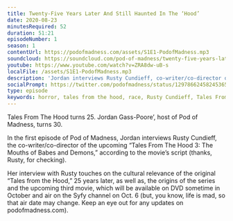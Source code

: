 ```yaml
---
title: Twenty-Five Years Later And Still Haunted In The ‘Hood’
date: 2020-08-23
minutesRequired: 52
duration: 51:21
episodeNumber: 1
season: 1
contentUrl: https://podofmadness.com/assets/S1E1-PodofMadness.mp3
soundcloud: https://soundcloud.com/pod-of-madness/twenty-five-years-later-and-still-haunted-in-the-hood
youtube: https://www.youtube.com/watch?v=ZRA8dw-uB-s
localFile: /assets/S1E1-PodofMadness.mp3
description: 'Jordan interviews Rusty Cundieff, co-writer/co-director of “Tales From The Hood 3: The Mouths of Babes & Demons”'
socialPrompt: https://twitter.com/podofmadness/status/1297866245824536577
type: episode
keywords: horror, tales from the hood, race, Rusty Cundieff, Tales From The Hood 3, podcast
---
```

Tales From The Hood turns 25. Jordan Gass-Poore’, host of Pod of Madness, turns 30. 

In the first episode of Pod of Madness, Jordan interviews Rusty Cundieff, the co-writer/co-director of the upcoming “Tales From The Hood 3: The Mouths of Babes and Demons,” according to the movie’s script (thanks, Rusty, for checking). 

Her interview with Rusty touches on the cultural relevance of the original “Tales from the Hood,” 25 years later, as well as, the origins of the series and the upcoming third movie, which will be available on DVD sometime in October and air on the Syfy channel on Oct. 6 (but, you know, life is mad, so that air date may change. Keep an eye out for any updates on podofmadness.com). 
